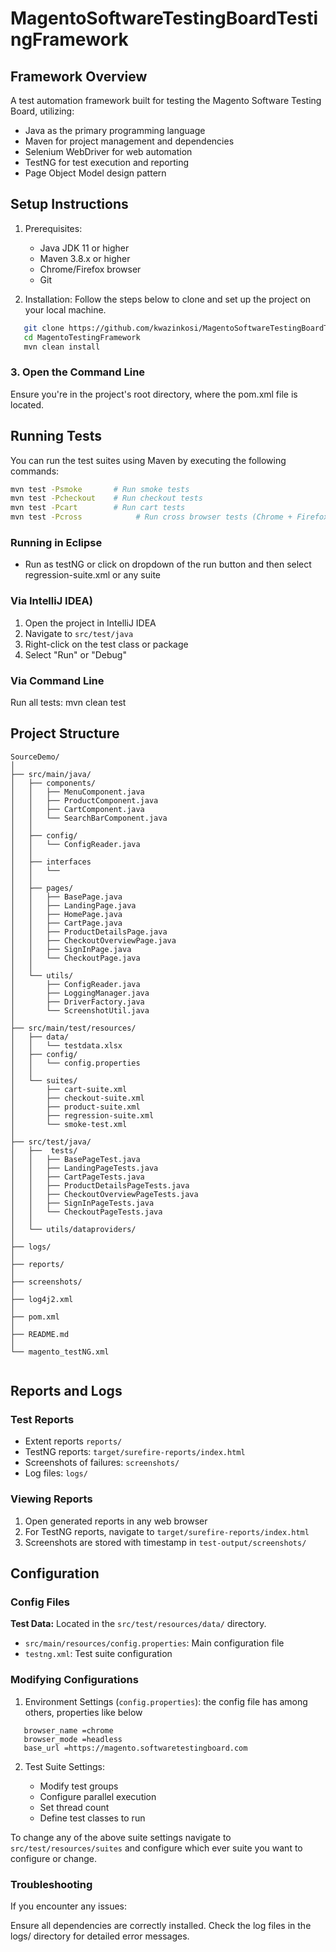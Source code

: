# MagentoSoftwareTestingBoardTestingFramework

## Framework Overview
A test automation framework built for testing the Magento Software Testing Board, utilizing:
- Java as the primary programming language
- Maven for project management and dependencies
- Selenium WebDriver for web automation
- TestNG for test execution and reporting
- Page Object Model design pattern

## Setup Instructions
1. Prerequisites:
   - Java JDK 11 or higher
   - Maven 3.8.x or higher
   - Chrome/Firefox browser
   - Git

2. Installation:
Follow the steps below to clone and set up the project on your local machine.

```sh
   git clone https://github.com/kwazinkosi/MagentoSoftwareTestingBoardTestingFramework.git
   cd MagentoTestingFramework
   mvn clean install
```
### 3. Open the Command Line
Ensure you're in the project's root directory, where the pom.xml file is located.


## Running Tests
You can run the test suites using Maven by executing the following commands:

```sh
mvn test -Psmoke       # Run smoke tests
mvn test -Pcheckout    # Run checkout tests
mvn test -Pcart        # Run cart tests
mvn test -Pcross			# Run cross browser tests (Chrome + Firefox + Edge)
```
### Running in Eclipse

- Run as testNG or click on dropdown of the run button and then select regression-suite.xml or any suite

### Via IntelliJ IDEA)
1. Open the project in IntelliJ IDEA
2. Navigate to `src/test/java`
3. Right-click on the test class or package
4. Select "Run" or "Debug"

### Via Command Line
Run all tests:
mvn clean test

## Project Structure


```plaintext
SourceDemo/
│
├── src/main/java/
│   ├── components/
│   │   ├── MenuComponent.java
│   │   ├── ProductComponent.java
│   │   ├── CartComponent.java
│   │   └── SearchBarComponent.java
│   │
│   ├── config/
│   │   └── ConfigReader.java
│   │
│   ├── interfaces
│   │   └── 
│   │
│   ├── pages/
│   │   ├── BasePage.java
│   │   ├── LandingPage.java
│   │   ├── HomePage.java
│   │   ├── CartPage.java
│   │   ├── ProductDetailsPage.java
│   │   ├── CheckoutOverviewPage.java
│   │   ├── SignInPage.java
│   │   └── CheckoutPage.java
│   │
│   └── utils/
│       ├── ConfigReader.java
│       ├── LoggingManager.java
│       ├── DriverFactory.java
│       └── ScreenshotUtil.java
│
├── src/main/test/resources/
│   ├── data/
│   │  	└── testdata.xlsx
│   ├── config/
│   │   └── config.properties   
│   │  
│   └── suites/  
│       ├── cart-suite.xml
│       ├── checkout-suite.xml
│       ├── product-suite.xml  
│       ├── regression-suite.xml
│       └── smoke-test.xml  
│   
├── src/test/java/
│   ├──  tests/
│   │   ├── BasePageTest.java
│   │   ├── LandingPageTests.java
│   │   ├── CartPageTests.java
│   │   ├── ProductDetailsPageTests.java
│   │   ├── CheckoutOverviewPageTests.java
│   │   ├── SignInPageTests.java
│   │   └── CheckoutPageTests.java
│   │ 
│   └── utils/dataproviders/
│   
├── logs/
│
├── reports/
│
├── screenshots/
│
├── log4j2.xml
│
├── pom.xml
│
├── README.md
│
└── magento_testNG.xml
 
 ```
## Reports and Logs

### Test Reports
- Extent reports `reports/`
- TestNG reports: `target/surefire-reports/index.html`
- Screenshots of failures: `screenshots/`
- Log files: `logs/`

### Viewing Reports
1. Open generated reports in any web browser
2. For TestNG reports, navigate to `target/surefire-reports/index.html`
3. Screenshots are stored with timestamp in `test-output/screenshots/`

## Configuration

### Config Files
**Test Data:** Located in the `src/test/resources/data/` directory.
- `src/main/resources/config.properties`: Main configuration file
- `testng.xml`: Test suite configuration

### Modifying Configurations
1. Environment Settings (`config.properties`):
the config file has among others, properties like below

```properties
   browser_name =chrome
   browser_mode =headless
   base_url =https://magento.softwaretestingboard.com
 ```

2. Test Suite Settings:

   - Modify test groups
   - Configure parallel execution
   - Set thread count
   - Define test classes to run

 To change any of the above suite settings navigate to `src/test/resources/suites` and configure which ever suite you want to configure or change.
 
### Troubleshooting
If you encounter any issues:

Ensure all dependencies are correctly installed.
Check the log files in the logs/ directory for detailed error messages.

 
 
